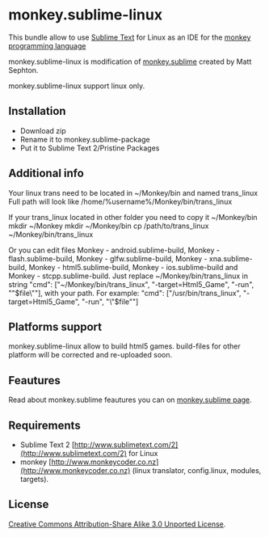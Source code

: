 monkey.sublime-linux
==============

This bundle allow to use [Sublime Text](http://www.sublimetext.com) for Linux as an IDE for the [monkey programming language](http://www.monkeycoder.co.nz) 


monkey.sublime-linux is modification of [monkey.sublime](https://github.com/gingerbeardman/monkey.sublime) created by Matt Sephton.

monkey.sublime-linux support linux only. 

## Installation

- Download zip
- Rename it to monkey.sublime-package
- Put it to Sublime Text 2/Pristine Packages


## Additional info
Your linux trans need to be located in ~/Monkey/bin and named trans_linux
Full path will look like /home/%username%/Monkey/bin/trans_linux

If your trans_linux located in other folder you need to copy it ~/Monkey/bin
mkdir ~/Monkey
mkdir ~/Monkey/bin
cp /path/to/trans_linux ~/Monkey/bin/trans_linux

Or you can edit files Monkey - android.sublime-build, Monkey - flash.sublime-build, Monkey - glfw.sublime-build, Monkey - xna.sublime-build, Monkey - html5.sublime-build, Monkey - ios.sublime-build and Monkey - stcpp.sublime-build.
Just replace ~/Monkey/bin/trans_linux in string "cmd": ["~/Monkey/bin/trans_linux", "-target=Html5_Game", "-run", "\"$file\""], with your path. 
For example: "cmd": ["/usr/bin/trans_linux", "-target=Html5_Game", "-run", "\"$file\""]

## Platforms support
monkey.sublime-linux allow to build html5 games.
build-files for other platform will be corrected and re-uploaded soon. 

## Feautures
Read about monkey.sublime feautures you can on [monkey.sublime page](https://github.com/gingerbeardman/monkey.sublime). 


## Requirements
- Sublime Text 2 [http://www.sublimetext.com/2](http://www.sublimetext.com/2) for Linux
- monkey [http://www.monkeycoder.co.nz](http://www.monkeycoder.co.nz) (linux translator, config.linux, modules, targets).


## License
[Creative Commons Attribution-Share Alike 3.0 Unported License](http://creativecommons.org/licenses/by-sa/3.0).

